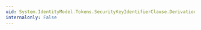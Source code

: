 ```yaml
---
uid: System.IdentityModel.Tokens.SecurityKeyIdentifierClause.DerivationLength
internalonly: False
---
```

